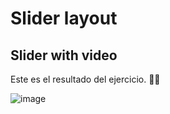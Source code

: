 # Slider layout

## Slider with video

Este es el resultado del ejercicio. 👨‍💻

![image](https://user-images.githubusercontent.com/50213595/167061584-244f7e24-0232-4087-807c-84f71f3cc270.png)
